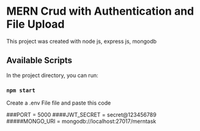 # MERN Crud with Authentication and File Upload

This project was created with node js, express js, mongodb

## Available Scripts

In the project directory, you can run:

### `npm start`

Create a .env File file and paste this code 

###PORT = 5000
####JWT_SECRET = secret@123456789
#####MONGO_URI = mongodb://localhost:27017/merntask